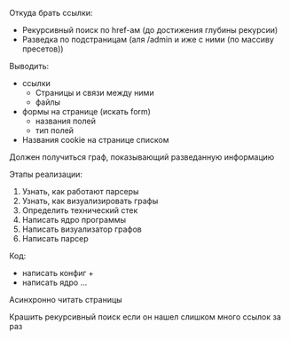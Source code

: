 Откуда брать ссылки:
- Рекурсивный поиск по href-ам (до достижения глубины рекурсии)
- Разведка по подстраницам (аля /admin и иже с ними (по массиву пресетов))

Выводить:
- ссылки
  - Страницы и связи между ними
  - файлы
- формы на странице (искать form)
  - названия полей
  - тип полей
- Названия cookie на странице списком

Должен получиться граф, показывающий разведанную информацию

Этапы реализации:
1) Узнать, как работают парсеры
2) Узнать, как визуализировать графы
3) Определить технический стек
4) Написать ядро программы
5) Написать визуализатор графов
6) Написать парсер

Код:
- написать конфиг +
- написать ядро ...

Асинхронно читать страницы

Крашить рекурсивный поиск если он нашел слишком много ссылок за раз
